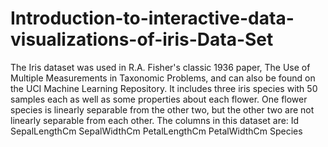 # Introduction-to-interactive-data-visualizations-of-iris-Data-Set
The Iris dataset was used in R.A. Fisher's classic 1936 paper, The Use of Multiple Measurements in Taxonomic Problems, and can also be found on the UCI Machine Learning Repository.  It includes three iris species with 50 samples each as well as some properties about each flower. One flower species is linearly separable from the other two, but the other two are not linearly separable from each other.  The columns in this dataset are:  Id SepalLengthCm SepalWidthCm PetalLengthCm PetalWidthCm Species
